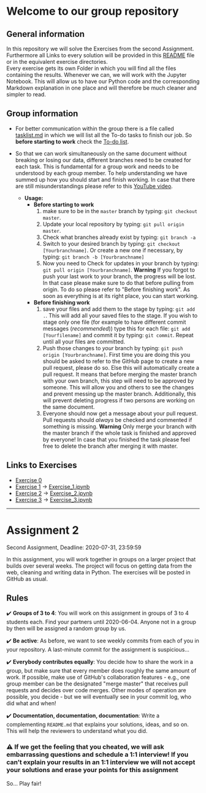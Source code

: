 # Welcome to our group repository

## General information

In this repository we will solve the Exercises from the second Assignment.  
Furthermore all Links to every solution will be provided in this [README](./README.md) file or in the equivalent exercise directories.  
Every exercise gets its own Folder in which you will find all the files containing the results. Whenever we can, we will work with the Jupyter Notebook. This will allow us to have our Python code and the corresponding Markdown explanation in one place and will therefore be much cleaner and simpler to read.

## Group information

* For better communication within the group there is a file called [tasklist.md](./tasklist.md) in which we will list all the To-do tasks to finish our job. So **before starting to work** check the [To-do list](./tasklist.md).

* So that we can work simultaneously on the same document without breaking or losing our data, different branches need to be created for each task. This is fundamental for a group work and needs to be understood by each group member. To help understanding we have summed up how you should start and finish working. In case that there are still misunderstandings please refer to this [YouTube video](https://www.youtube.com/watch?v=MnUd31TvBoU).
  * **Usage:**
    * **Before starting to work**
      1. make sure to be in the `master` branch by typing: `git checkout master`.
      2. Update your local repository by typing: `git pull origin master`.
      3. Check what branches already exist by typing: `git branch -a`
      4. Switch to your desired branch by typing: `git checkout [Yourbranchname]`. Or create a new one if necessary, by typing: `git branch -b [Yourbranchname]`
      5. Now you need to Check for updates in your branch by typing: `git pull origin [Yourbranchname]`. **Warning** If you forgot to push your last work to your branch, the progress will be lost. In that case please make sure to do that before pulling from origin. To do so please refer to "Before finishing work". As soon as everything is at its right place, you can start working.
    * **Before finishing work**
      1. save your files and add them to the stage by typing: `git add .`. This will add all your saved files to the stage. If you wish to stage only one file (for example to have different commit messages (*recommended*)) type this for each file: `git add [Yourfilename]` and commit it by typing: `git commit`. Repeat until all your files are committed.
      2. Push those changes to *your* branch by typing: `git push origin [Yourbranchname]`. First time you are doing this you should be asked to refer to the GitHub page to create a new pull request, please do so. Else this will automatically create a pull request. It means that before merging the master branch with your own branch, this step will need to be approved by someone. This will allow you and others to see the changes and prevent messing up the master branch. Additionally, this will prevent deleting progress if two persons are working on the same document.
      3. Everyone should now get a message about your pull request. Pull requests should *always* be checked and commented if something is missing. **Warning** Only merge your branch with the master branch if the whole task is finished and approved by everyone! In case that you finished the task please feel free to delete the branch after merging it with master.

## Links to Exercises

* [Exercise 0](./Exercise_0)
* [Exercise 1](./Exercise_1) &rarr; [Exercise_1.ipynb](./Exercise_1/Exercise_1.ipynb)
* [Exercise 2](./Exercise_2) &rarr; [Exercise_2.ipynb](./Exercise_2/Exercise_2.ipynb)
* [Exercise 3](./Exercise_3) &rarr; [Exercise_3.ipynb](./Exercise_3/Exercise_3.ipynb)

___

# Assignment 2

Second Assignment, Deadline: 2020-07-31, 23:59:59

In this assignment, you will work together in groups on a larger project that builds over several weeks.
The project will focus on getting data from the web, cleaning and writing data in Python.
The exercises will be posted in GitHub as usual.

## Rules

:heavy_check_mark: **Groups of 3 to 4**: You will work on this assignment in groups of 3 to 4 students each. Find your partners until 2020-06-04. Anyone not in a group by then will be assigned a random group by us.

:heavy_check_mark: **Be active**: As before, we want to see weekly commits from each of you in your repository. A last-minute commit for the assignment is suspicious...

:heavy_check_mark: **Everybody contributes equally**: You decide how to share the work in a group, but make sure that every member does roughly the same amount of work. If possible, make use of GitHub's collaboration features - e.g., one group member can be the designated "merge master" that receives pull requests and decides over code merges. Other modes of operation are possible, you decide - but we will eventually see in your commit log, who did what and when!

:heavy_check_mark: **Documentation, documentation, documentation**: Write a complementing `README.md` that explains your solutions, ideas, and so on. This will help the reviewers to understand what you did.

### :warning: If we get the feeling that you cheated, we will ask embarrassing questions and schedule a 1:1 interview! If you can’t explain your results in an 1:1 interview we will not accept your solutions and erase your points for this assignment

So... Play fair!
